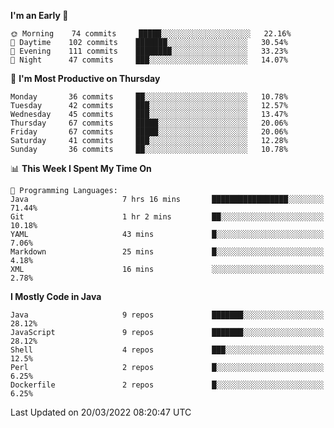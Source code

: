 <!--START_SECTION:waka-->
**I'm an Early 🐤** 

```text
🌞 Morning    74 commits     █████░░░░░░░░░░░░░░░░░░░░   22.16% 
🌆 Daytime    102 commits    ███████░░░░░░░░░░░░░░░░░░   30.54% 
🌃 Evening    111 commits    ████████░░░░░░░░░░░░░░░░░   33.23% 
🌙 Night      47 commits     ███░░░░░░░░░░░░░░░░░░░░░░   14.07%

```
📅 **I'm Most Productive on Thursday** 

```text
Monday       36 commits     ██░░░░░░░░░░░░░░░░░░░░░░░   10.78% 
Tuesday      42 commits     ███░░░░░░░░░░░░░░░░░░░░░░   12.57% 
Wednesday    45 commits     ███░░░░░░░░░░░░░░░░░░░░░░   13.47% 
Thursday     67 commits     █████░░░░░░░░░░░░░░░░░░░░   20.06% 
Friday       67 commits     █████░░░░░░░░░░░░░░░░░░░░   20.06% 
Saturday     41 commits     ███░░░░░░░░░░░░░░░░░░░░░░   12.28% 
Sunday       36 commits     ██░░░░░░░░░░░░░░░░░░░░░░░   10.78%

```


📊 **This Week I Spent My Time On** 

```text
💬 Programming Languages: 
Java                     7 hrs 16 mins       █████████████████░░░░░░░░   71.44% 
Git                      1 hr 2 mins         ██░░░░░░░░░░░░░░░░░░░░░░░   10.18% 
YAML                     43 mins             █░░░░░░░░░░░░░░░░░░░░░░░░   7.06% 
Markdown                 25 mins             █░░░░░░░░░░░░░░░░░░░░░░░░   4.18% 
XML                      16 mins             ░░░░░░░░░░░░░░░░░░░░░░░░░   2.78%

```

**I Mostly Code in Java** 

```text
Java                     9 repos             ███████░░░░░░░░░░░░░░░░░░   28.12% 
JavaScript               9 repos             ███████░░░░░░░░░░░░░░░░░░   28.12% 
Shell                    4 repos             ███░░░░░░░░░░░░░░░░░░░░░░   12.5% 
Perl                     2 repos             █░░░░░░░░░░░░░░░░░░░░░░░░   6.25% 
Dockerfile               2 repos             █░░░░░░░░░░░░░░░░░░░░░░░░   6.25%

```



 Last Updated on 20/03/2022 08:20:47 UTC
<!--END_SECTION:waka-->
